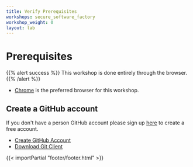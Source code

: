 ```yaml
---
title: Verify Prerequisites
workshops: secure_software_factory
workshop_weight: 0
layout: lab
---
```


# Prerequisites
{{% alert success %}}
This workshop is done entirely through the browser.
{{% /alert %}}

- [Chrome][1] is the preferred browser for this workshop.

## Create a GitHub account
If you don't have a person GitHub account please sign up [here][1] to create a free account.

- [Create GitHub Account][2]
- [Download Git Client][3]

[1]: https://www.google.com/chrome/
[2]: https://github.com/join?source=header-home
[3]: https://git-scm.com/downloads

{{< importPartial "footer/footer.html" >}}
